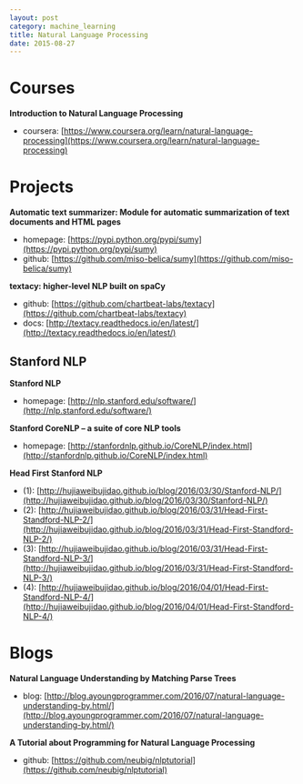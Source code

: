 ```yaml
---
layout: post
category: machine_learning
title: Natural Language Processing
date: 2015-08-27
---
```


# Courses

**Introduction to Natural Language Processing**

- coursera: [https://www.coursera.org/learn/natural-language-processing](https://www.coursera.org/learn/natural-language-processing)

# Projects

**Automatic text summarizer: Module for automatic summarization of text documents and HTML pages**

- homepage: [https://pypi.python.org/pypi/sumy](https://pypi.python.org/pypi/sumy)
- github: [https://github.com/miso-belica/sumy](https://github.com/miso-belica/sumy)

**textacy: higher-level NLP built on spaCy**

- github: [https://github.com/chartbeat-labs/textacy](https://github.com/chartbeat-labs/textacy)
- docs: [http://textacy.readthedocs.io/en/latest/](http://textacy.readthedocs.io/en/latest/)

## Stanford NLP

**Stanford NLP**

- homepage: [http://nlp.stanford.edu/software/](http://nlp.stanford.edu/software/)

**Stanford CoreNLP – a suite of core NLP tools**

- homepage: [http://stanfordnlp.github.io/CoreNLP/index.html](http://stanfordnlp.github.io/CoreNLP/index.html)

**Head First Stanford NLP**

- (1): [http://hujiaweibujidao.github.io/blog/2016/03/30/Stanford-NLP/](http://hujiaweibujidao.github.io/blog/2016/03/30/Stanford-NLP/)
- (2): [http://hujiaweibujidao.github.io/blog/2016/03/31/Head-First-Standford-NLP-2/](http://hujiaweibujidao.github.io/blog/2016/03/31/Head-First-Standford-NLP-2/)
- (3): [http://hujiaweibujidao.github.io/blog/2016/03/31/Head-First-Standford-NLP-3/](http://hujiaweibujidao.github.io/blog/2016/03/31/Head-First-Standford-NLP-3/)
- (4): [http://hujiaweibujidao.github.io/blog/2016/04/01/Head-First-Standford-NLP-4/](http://hujiaweibujidao.github.io/blog/2016/04/01/Head-First-Standford-NLP-4/)

# Blogs

**Natural Language Understanding by Matching Parse Trees**

- blog: [http://blog.ayoungprogrammer.com/2016/07/natural-language-understanding-by.html/](http://blog.ayoungprogrammer.com/2016/07/natural-language-understanding-by.html/)

**A Tutorial about Programming for Natural Language Processing**

- github: [https://github.com/neubig/nlptutorial](https://github.com/neubig/nlptutorial)

